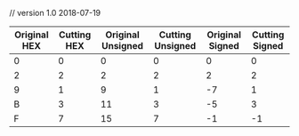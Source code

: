 // version 1.0 2018-07-19

Original HEX | Cutting HEX | Original Unsigned | Cutting Unsigned | Original Signed | Cutting Signed
---|---|---|---|---|---
 0 | 0 |  0 | 0 |  0 |  0
 2 | 2 |  2 | 2 |  2 |  2
 9 | 1 |  9 | 1 | -7 |  1
 B | 3 | 11 | 3 | -5 |  3
 F | 7 | 15 | 7 | -1 | -1

